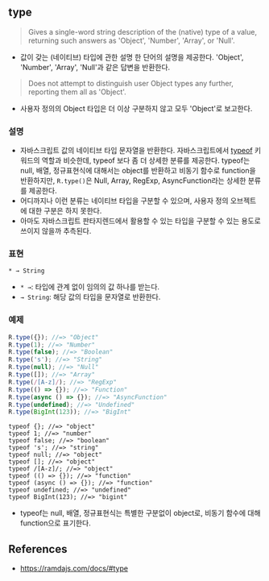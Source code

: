 ## type
> Gives a single-word string description of the (native) type of a value, returning such answers as 'Object', 'Number', 'Array', or 'Null'.
- 값이 갖는 (네이티브) 타입에 관한 설명 한 단어의 설명을 제공한다. 'Object', 'Number', 'Array', 'Null'과 같은 답변을 반환한다.
> Does not attempt to distinguish user Object types any further, reporting them all as 'Object'.
- 사용자 정의의 Object 타입은 더 이상 구분하지 않고 모두 'Object'로 보고한다.

### 설명
- 자바스크립트 값의 네이티브 타입 문자열을 반환한다. 자바스크립트에서 [typeof](https://developer.mozilla.org/ko/docs/Web/JavaScript/Reference/Operators/typeof) 키워드의 역할과 비슷한데, typeof 보다 좀 더 상세한 분류를 제공한다. typeof는 null, 배열, 정규표현식에 대해서는 object를 반환하고 비동기 함수로 function을 반환하지만, `R.type()`은 Null, Array, RegExp, AsyncFunction라는 상세한 분류를 제공한다.
- 어디까지나 이런 분류는 네이티브 타입을 구분할 수 있으며, 사용자 정의 오브젝트에 대한 구분은 하지 못한다.
- 아마도 자바스크립트 판타지렌드에서 활용할 수 있는 타입을 구분할 수 있는 용도로 쓰이지 않을까 추측된다.

### 표현
```
* → String
```
- `* →`: 타입에 관계 없이 임의의 값 하나를 받는다.
- `→ String`: 해당 값의 타입을 문자열로 반환한다.

### 예제
```js
R.type({}); //=> "Object"
R.type(1); //=> "Number"
R.type(false); //=> "Boolean"
R.type('s'); //=> "String"
R.type(null); //=> "Null"
R.type([]); //=> "Array"
R.type(/[A-z]/); //=> "RegExp"
R.type(() => {}); //=> "Function"
R.type(async () => {}); //=> "AsyncFunction"
R.type(undefined); //=> "Undefined"
R.type(BigInt(123)); //=> "BigInt"
```

```Js
typeof {}; //=> "object"
typeof 1; //=> "number"
typeof false; //=> "boolean"
typeof 's'; //=> "string"
typeof null; //=> "object"
typeof []; //=> "object"
typeof /[A-z]/; //=> "object"
typeof (() => {}); //=> "function"
typeof (async () => {}); //=> "function"
typeof undefined; //=> "undefined"
typeof BigInt(123); //=> "bigint"
```
- typeof는 null, 배열, 정규표현식는 특별한 구분없이 object로, 비동기 함수에 대해 function으로 표기한다.

## References
- https://ramdajs.com/docs/#type
